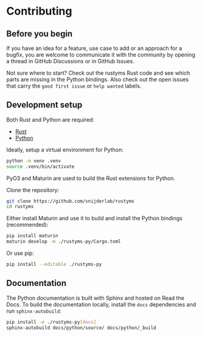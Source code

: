 # Contributing

## Before you begin

If you have an idea for a feature, use case to add or an approach for a bugfix, you are welcome to communicate it with the community by opening a thread in GitHub Discussions or in GitHub Issues.

Not sure where to start? Check out the rustyms Rust code and see which parts are missing in the Python bindings. Also check out the open issues that carry the `good first issue` or `help wanted` labels.

## Development setup

Both Rust and Python are required:

- [Rust](https://rustup.rs/)
- [Python](https://github.com/pyenv/pyenv?tab=readme-ov-file#getting-pyenv)

Ideally, setup a virtual environment for Python:

```bash
python -m venv .venv
source .venv/bin/activate
```

PyO3 and Maturin are used to build the Rust extensions for Python.

Clone the repository:

```bash
git clone https://github.com/snijderlab/rustyms
cd rustyms
```

Either install Maturin and use it to build and install the Python bindings (recommended):

```bash
pip install maturin
maturin develop -m ./rustyms-py/Cargo.toml
```

Or use pip:

```bash
pip install --editable ./rustyms-py
```

## Documentation

The Python documentation is built with Sphinx and hosted on Read the Docs. To build the documentation locally, install the `docs` dependencies and run `sphinx-autobuild`:

```bash
pip install -e ./rustyms-py[docs]
sphinx-autobuild docs/python/source/ docs/python/_build
```
